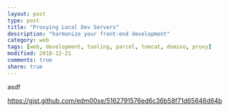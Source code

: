 ```yaml
---
layout: post
type: post
title: "Proxying Local Dev Servers"
description: "harmonize your front-end development"
category: web
tags: [web, development, tooling, parcel, tomcat, domino, proxy]
modified: 2018-12-21
comments: true
share: true
---
```


asdf

https://gist.github.com/edm00se/5162791576ed6c36b58f71d65646d64b